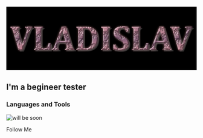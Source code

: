 ![header](https://github.com/Vlad8slavoi/vlad8slavoi/blob/main/assets/Vladislav.png)

## I'm a begineer tester

### Languages and Tools
![will be soon](https://img.shields.io/badge/-will_be_soon-090909??style=for-the-badge)

Follow Me